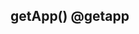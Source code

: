 ## getApp() @getapp

<!-- UTSAPIJSON.getApp.description -->

<!-- UTSAPIJSON.getApp.param -->

<!-- UTSAPIJSON.getApp.returnValue -->

<!-- UTSAPIJSON.getApp.example -->

<!-- UTSAPIJSON.getApp.compatibility -->

<!-- UTSAPIJSON.getApp.tutorial -->

<!-- UTSAPIJSON.get-app.example -->

<!-- UTSAPIJSON.general_type.name -->

<!-- UTSAPIJSON.general_type.param -->